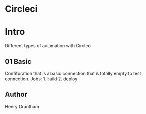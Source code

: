 # Circleci

# Intro
Different types of automation with Circleci

## 01 Basic
Confifuration that is a basic connection that is totally empty to test connection.
Jobs:
    1. build
    2. deploy



## Author
Henry Grantham